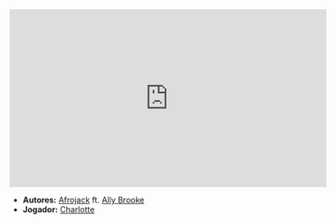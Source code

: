 <iframe width="560" height="315" src="https://www.youtube.com/embed/evuKQ7J2PEQ?si=5I--8ThzihUmixt4" title="YouTube video player" frameborder="0" allow="accelerometer; autoplay; clipboard-write; encrypted-media; gyroscope; picture-in-picture; web-share" referrerpolicy="strict-origin-when-cross-origin" allowfullscreen></iframe>

- **Autores:** [Afrojack](../Autores/Afrojack.md) ft. [Ally Brooke](../Autores/Ally%20Brooke.md)
- **Jogador:** [Charlotte](content/Jogadores/Charlotte.md)